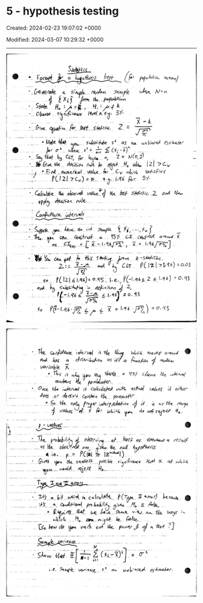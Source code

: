 # 5 - hypothesis testing

Created: 2024-02-23 19:07:02 +0000

Modified: 2024-03-07 10:29:32 +0000

---

![](../../media/Year-1-Prob-and-stats-5---hypothesis-testing-image1.jpeg)



![](../../media/Year-1-Prob-and-stats-5---hypothesis-testing-image2.jpeg)




